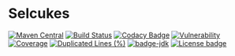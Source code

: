 # Selcukes

[![Maven Central](https://img.shields.io/maven-central/v/io.github.selcukes/selcukes-java.svg?label=Maven%20Central)](https://search.maven.org/search?q=g:%22io.github.selcukes%22%20AND%20a:%22selcukes-java%22)
[![Build Status](https://travis-ci.org/selcukes/selcukes-java.svg?branch=master)](https://travis-ci.org/selcukes/selcukes-java)
[![Codacy Badge](https://app.codacy.com/project/badge/Grade/9bad652e4ca04c879cb7f46c4c1d5681)](https://www.codacy.com/gh/selcukes/selcukes-java?utm_source=github.com&amp;utm_medium=referral&amp;utm_content=selcukes/selcukes-java&amp;utm_campaign=Badge_Grade)
[![Vulnerability](https://sonarcloud.io/api/project_badges/measure?project=selcukes_selcukes-java&metric=vulnerabilities)](https://sonarcloud.io/dashboard?id=selcukes_selcukes-java)
[![Coverage](https://sonarcloud.io/api/project_badges/measure?project=selcukes_selcukes-java&metric=coverage)](https://sonarcloud.io/dashboard?id=selcukes_selcukes-java)
[![Duplicated Lines (%)](https://sonarcloud.io/api/project_badges/measure?project=selcukes_selcukes-java&metric=duplicated_lines_density)](https://sonarcloud.io/dashboard?id=selcukes_selcukes-java)
[![badge-jdk](https://img.shields.io/badge/jdk-8-green.svg)](http://www.oracle.com/technetwork/java/javase/downloads/index.html)
[![License badge](https://img.shields.io/badge/license-Apache%202.0-blue.svg?label=License)](http://www.apache.org/licenses/LICENSE-2.0)


